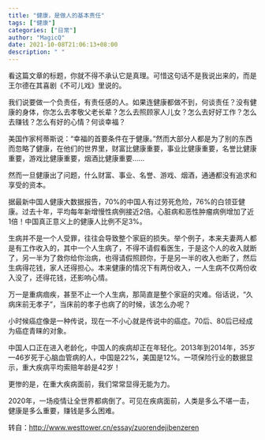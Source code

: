 ```yaml
---
title: "健康，是做人的基本责任"
tags: ["健康"]
categories: ["日常"]
author: "MagicQ"
date: 2021-10-08T21:06:13+08:00
description: " "
---
```


看这篇文章的标题，你就不得不承认它是真理。可惜这句话不是我说出来的，而是王尔德在其喜剧《不可儿戏》里说的。

我们说要做一个负责任，有责任感的人。如果连健康都做不到，何谈责任？没有健康的身体，你怎么去孝敬父老长辈？怎么去照顾家人儿女？怎么去好好工作？怎么去赚钱？怎么有好的心情？何谈幸福？

美国作家柯蒂斯说：“幸福的首要条件在于健康。”然而大部分人都是为了别的东西而忽略了健康，在他们的世界里，财富比健康重要，事业比健康重要，名誉比健康重要，游戏比健康重要，烟酒比健康重要……

然而一旦健康出了问题，什么财富、事业、名誉、游戏、烟酒，通通都没有追求和享受的资本。

据最新中国人健康大数据报告，70%的中国人有过劳死危险，76%的白领亚健康。过去十年，平均每年新增慢性病例接近2倍。心脏病和恶性肿瘤病例增加了近1倍！中国真正意义上的健康人比例不足3%。

生病并不是一个人受罪，往往会导致整个家庭的损失。举个例子，本来夫妻两人都是有工作收入的，其中一个人生病了，不得不请假看医生，于是这个人的收入就断了，另一半为了救你给你治病，也得请假照顾你，于是另一半的收入也断了，然后生病得花钱，家人还得担心。本来健康的情况下有两份收入，一人生病不仅两份收入没了，还得花钱，还影响心情。

万一是重病痼疾，甚至不止一个人生病，那简直是整个家庭的灾难。俗话说，“久病床前无孝子”，当床前的孝子也病了的时候，该怎么办呢？

小时候癌症像是一种传说，现在一不小心就是传说中的癌症。70后、80后已经成为癌症青睐的对象。

中国人口正在进入老龄化，中国人的疾病却正在年轻化。2013年到2014年，35岁—46岁死于心脑血管病的人，中国是22%，美国是12%。一项保险行业的数据显示，重大疾病平均索赔年龄是42岁！

更惨的是，在重大疾病面前，我们常常显得无能为力。

2020年，一场疫情让全世界都病倒了。可见在疾病面前，人类是多么不堪一击，健康是多么重要，赚钱是多么困难。

转自：http://www.westtower.cn/essay/zuorendejibenzeren